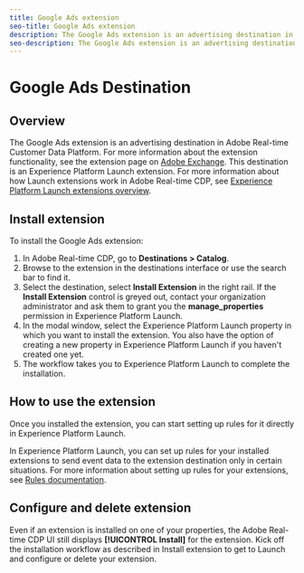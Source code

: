 ```yaml
---
title: Google Ads extension
seo-title: Google Ads extension
description: The Google Ads extension is an advertising destination in Adobe Real-time Customer Data Platform. For more information about the extension functionality, see the extension page on Adobe Exchange.
seo-description: The Google Ads extension is an advertising destination in Adobe Real-time Customer Data Platform. For more information about the extension functionality, see the extension page on Adobe Exchange.
---
```


# Google Ads Destination

## Overview

The Google Ads extension is an advertising destination in Adobe Real-time Customer Data Platform. For more information about the extension functionality, see the extension page on [Adobe Exchange](https://exchange.adobe.com/experiencecloud.details.101383.google-ads.html).
This destination is an Experience Platform Launch extension. For more information about how Launch extensions work in Adobe Real-time CDP, see [Experience Platform Launch extensions overview](/help/rtcdp/destinations/experience-platform-launch-destinations.md).

## Install extension

To install the Google Ads extension:

1. In Adobe Real-time CDP, go to **Destinations > Catalog**.
2. Browse to the extension in the destinations interface or use the search bar to find it.
3. Select the destination, select **Install Extension** in the right rail. If the **Install Extension** control is greyed out, contact your organization administrator and ask them to grant you the **manage_properties** permission in Experience Platform Launch.
4. In the modal window, select the Experience Platform Launch property in which you want to install the extension. You also have the option of creating a new property in Experience Platform Launch if you haven't created one yet.
5. The workflow takes you to Experience Platform Launch to complete the installation.


## How to use the extension

Once you installed the extension, you can start setting up rules for it directly in Experience Platform Launch.

In Experience Platform Launch, you can set up rules for your installed extensions to send event data to the extension destination only in certain situations. For more information about setting up rules for your extensions, see [Rules documentation](https://docs.adobe.com/help/en/launch/using/reference/manage-resources/rules.html).

## Configure and delete extension

Even if an extension is installed on one of your properties, the Adobe Real-time CDP UI still displays **[!UICONTROL Install]** for the extension. Kick off the installation workflow as described in Install extension to get to Launch and configure or delete your extension.







